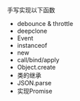 
手写实现以下函数

* debounce & throttle
* deepclone
* Event
* instanceof
* new
* call/bind/apply
* Object.create
* 类的继承
* JSON.parse
* 实现Promise
